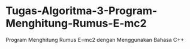# Tugas-Algoritma-3-Program-Menghitung-Rumus-E-mc2
Program Menghitung Rumus E=mc2 dengan Menggunakan Bahasa C++
